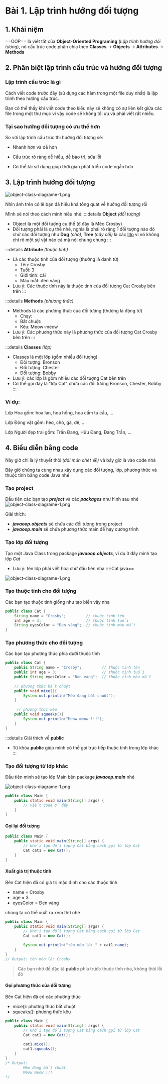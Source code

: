 <!-- ---
layout: Post
title: Giới thiệu về lập trình hướng đối tượng trong Java
subtitle: Lập trình hướng đối tượng với Java
author: Theanishtar
date: 2023-06-09
useHeaderImage: false
headerImage: /img/in-post/2020-10-07/header.jpg
headerMask: rgba(30, 69, 110, 0.61)
permalinkPattern: /ebook/java/java-oop/:slug/
tags:
  - Java OOP
---

Hướng đối tượng là phương pháp lập trình phổ biến nhất hiện nay!!! Cùng mình tìm hiểu về OOP trog bài viết này nhé  -->
<!-- more -->

# Bài 1. Lập trình hướng đối tượng
## 1. Khái niệm

==OOP== là viết tắt của **Object-Oriented Programing** (*Lập trình hướng đối tượng*), nó cấu trúc code phân chia theo **Classes** → **Objects** → **Attributes** → **Methods**

## 2. Phân biệt lập trình cấu trúc và hướng đối tượng

### Lập trình cấu trúc là gì

Cách viết code trước đây (sử dụng các hàm trong một file duy nhất) là lập trình theo hướng cấu trúc.

Bạn có thể thấy khi viết code theo kiểu này sẽ không có sự liên kết giữa các file trong một thư mục vì vậy code sẽ không tối ưu và phải viết rất nhiều.

### Tại sao hướng đối tượng có ưu thế hơn

So với lập trình cấu trúc thì hướng đối tượng sẽ: 
- Nhanh hơn và dễ hơn

- Cấu trúc rõ ràng dễ hiểu, dễ bảo trì, sửa lỗi

- Có thể tái sử dụng giúp thời gian phát triển code ngắn hơn

## 3. Lập trình hướng đối tượng

![object-class-diagrame-1.png](https://github.com/danqth/images/blob/main/angurvad/java-oop/session1/Picture4.png?raw=true)

Nhìn ảnh trên có lẽ bạn đã hiểu khá tổng quát về hướng đối tượng rồi

Mình sẽ nói theo cách mình hiểu nhé:
:::details  <b>Object</b> <i>(đối tượng)</i>
- Object là một đối tượng cụ thể (ở đây là Mèo Crosby)
- Đối tượng phải là cụ thể nhé, nghĩa là phải rõ ràng 1 đối tượng nào đó chứ các đối tượng như **Dog** *(chó)*, **Tree** *(cây cối)* là các [lớp]() vì nó không chỉ rõ một sự vật nào cả mà nói chung chung
:::

:::details <b>Attribute</b> <i>(thuộc tính)</i> 
- Là các thuộc tính của đối tượng (thường là danh từ)
	- Tên: Crosby
	- Tuổi: 3
	- Giới tính: cái
	- Màu mắt: đen vàng
- Lưu ý: Các thuộc tính này là thuộc tính của đối tượng Cat Crosby bên trên
:::

:::details <b>Methods</b>  <i>(phương thức)</i> 
- Methods là các phương thức của đối tượng (thường là động từ)
	- Chạy: 
	- Bắt chuột:
	- Kêu: Meow-meow
- Lưu ý: Các phương thức này là phương thức của đối tượng Cat Crosby bên trên
:::

:::details <b>Classes</b> <i>(lớp)</i> 
- Classes là một lớp (gồm nhiều đối tượng)
	- Đối tượng: Bronson
	- Đối tượng: Chester
	- Đối tượng: Bobby
- Lưu ý: các lớp là gồm nhiều các đối tượng Cat bên trên
- Có thể gọi đây là "lớp Cat" chứa các đối tượng Bronson, Chester, Bobby 
:::

### Ví dụ: 
Lớp Hoa gồm: hoa lan, hoa hồng, hoa cẩm tú cầu, ...

Lớp Động vật gồm: heo, chó, gà, dê, ...

Lớp Người đẹp trai gồm: Trần Đang, Hữu Đang, Đang Trần, ...

## 4. Biểu diễn bằng code

Nãy giờ chỉ là lý thuyết thôi *(dài mún chét 😭)* và bây giờ là vào code nhá

Bây giờ chúng ta cùng nhau xây dựng các đối tượng, lớp, phương thức và thuộc tính bằng code Java nhé

### Tạo project

Đầu tiên các bạn tạo **_project_** và các **_packages_** như hình sau nhé
![object-class-diagrame-1.png](https://github.com/dangtranhuu/images/blob/main/angurvad/java-oop/session1/create-project.png?raw=true)

Giải thích: 
- **_javaoop.objects_** sẽ chứa các đối tượng trong project
- **_javaoop.main_** sẽ chứa phương thức main để hạy cương trình

### Tạo lớp đối tượng

Tạo một Java Class trong package **_javaoop.objects_**, ví dụ ở đây mình tạo lớp *Cat*

- Lưu ý: tên lớp phải viết hoa chữ đầu tiên nha ==Cat.java==

![object-class-diagrame-1.png](https://github.com/dangtranhuu/images/blob/main/angurvad/java-oop/session1/create-obj.png?raw=true)

### Tạo thuộc tính cho đối tượng

Các bạn tạo thuộc tính giống như tạo biến vậy nha 
```java
public class Cat {
    String name = "Crosby";         // thuộc tinh tên
    int age = 3;                    // thuộc tính tuổi
    String eyesColor = "Đen vàng";  // thuộc tính màu mắt
}
```

### Tạo phương thức cho đối tượng
Các bạn tạo phương thức phía dưới thuộc tính 
```java
public class Cat {
    public String name = "Crosby";         // thuộc tinh tên
    public int age = 3;                    // thuộc tính tuổi
    public String eyesColor = "Đen vàng";  // thuộc tính màu mắt
    
    // phương thức bắt chuột
    public void mice(){
        System.out.println("Mèo đang bắt chuột");
    }
    
	 // phương thức kêu
    public void squeaks(){
        System.out.println("Meow meow !!!");
    }
}
```

:::details Giải thích về <b>public</b>
- Từ khóa **public** giúp mình có thể gọi trực tiếp thuộc tính trong lớp khác
:::

### Tạo đối tượng từ lớp khác 

Đầu tiên mình sẽ tạo lớp Main bên package **_javaoop.main_** nhé

![object-class-diagrame-1.png](https://github.com/dangtranhuu/images/blob/main/angurvad/java-oop/session1/createmain.png?raw=true)

```java
public class Main {
    public static void main(String[] args) {
        // viết code ở đây
    }
}
```

#### Gọi lại đối tượng
```java
public class Main {
    public static void main(String[] args) {
        // khởi tạo đối tượng Cat bằng cách gọi từ lớp Cat
        Cat cat1 = new Cat();
    }
}
```

#### Xuất giá trị thuộc tính
Bên Cat hiện đã có giá trị mặc định cho các thuộc tính
- name = Crosby        
- age = 3                  
- eyesColor = Đen vàng

chúng ta có thể xuất ra xem thử nhé
```java
public class Main {
    public static void main(String[] args) {
        // khởi tạo đối tượng Cat bằng cách gọi từ lớp Cat
        Cat cat1 = new Cat();
        
        System.out.println("tên mèo là: " + cat1.name);
    }
}
// Output: tên mèo là: Crosby
```

> Các bạn nhớ để đặc tả **public** phía trước thuộc tính nha, không thôi lỗi đó 

#### Gọi phương thức của đối tượng

Bên Cat hiện đã có các phương thức
- mice(): phương thức bắt chuột     
- squeaks(): phương thức kêu

```java
public class Main {
    public static void main(String[] args) {
        // khởi tạo đối tượng Cat bằng cách gọi từ lớp Cat
        Cat cat1 = new Cat();
        
        cat1.mice();
        cat1.squeaks();
    }
}
/* Output:
		Mèo đang bắt chuột
		Meow meow !!!
*/
```